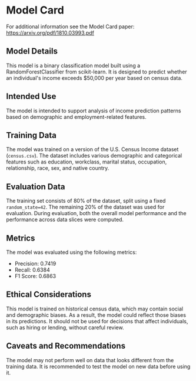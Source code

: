 # Model Card
For additional information see the Model Card paper: https://arxiv.org/pdf/1810.03993.pdf

## Model Details
This model is a binary classification model built using a RandomForestClassifier from scikit-learn. It is designed to predict whether an individual's income exceeds $50,000 per year based on census data.

## Intended Use
The model is intended to support analysis of income prediction patterns based on demographic and employment-related features.

## Training Data
The model was trained on a version of the U.S. Census Income dataset (`census.csv`). The dataset includes various demographic and categorical features such as education, workclass, marital status, occupation, relationship, race, sex, and native country.

## Evaluation Data
The training set consists of 80% of the dataset, split using a fixed `random_state=42`. The remaining 20% of the dataset was used for evaluation. During evaluation, both the overall model performance and the performance across data slices were computed.

## Metrics
The model was evaluated using the following metrics:
- Precision: 0.7419
- Recall: 0.6384
- F1 Score: 0.6863

## Ethical Considerations
This model is trained on historical census data, which may contain social and demographic biases. As a result, the model could reflect those biases in its predictions. It should not be used for decisions that affect individuals, such as hiring or lending, without careful review.

## Caveats and Recommendations
The model may not perform well on data that looks different from the training data. It is recommended to test the model on new data before using it.